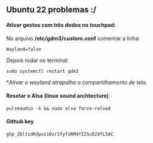 ## Ubuntu 22 problemas :/



#### Ativar gestos com três dedos no touchpad:

No arquivo **/etc/gdm3/custom.conf** comentar a linha:

`Wayland=false`

Depois rodar no terminal:

`sudo systemctl restart gdm3`

**Ativar o wayland atrapalha o compartilhamento de tela.*



#### Resetar o Alsa (linux sound archtecture)

`pulseaudio -k && sudo alsa force-reload`



#### Github key 

`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`
